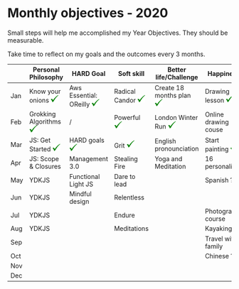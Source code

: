 # Monthly objectives - 2020

Small steps will help me accomplished my Year Objectives. 
They should be measurable.

Take time to reflect on my goals and the outcomes every 3 months.

|         | Personal Philosophy      | HARD Goal                | Soft skill     | Better life/Challenge         | Happiness                 |
|---------------------|--------------------------|--------------------------|----------------|-------------------------------|---------------------------|
| Jan             | Know your onions ![](../img/v.png)        | Aws Essential: OReilly ![](../img/v.png)| Radical Candor ![](../img/v.png) | Create 18 months plan ![](../img/v.png)         | Drawing lesson ![](../img/v.png)            |
| Feb            | Grokking Algorithms ![](../img/v.png)      | /                        | Powerful ![](../img/v.png)       | London Winter Run ![](../img/v.png)       | Online drawing couse |
| Mar    | JS: Get Started ![](../img/v.png)      | HARD goals ![](../img/v.png)       | Grit ![](../img/v.png)           | English pronounciation | Start painting ![](../img/v.png)            |
| Apr              | JS: Scope & Closures | Management 3.0           | Stealing Fire  | Yoga and Meditation           | 16 personalities   |
| May                 | YDKJS                    | Functional Light JS      | Dare to lead   |                               | Spanish ?                 |
| Jun      | YDKJS                    | Mindful design           | Relentless     |                               |                           |
| Jul               | YDKJS                    |                          | Endure         |                               | Photography course        |
| Aug              | YDKJS                    |                          |       Meditations         |                               | Kayaking                  |
| Sep |                          |                          |                |                               | Travel with family        |
| Oct             |                          |                          |                |                               | Chinese ?                 |
| Nov            |                          |                          |                |                               |                           |
| Dec  |                          |                          |                |                               |                           |
